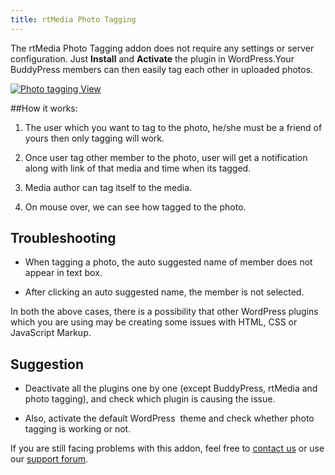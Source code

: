 ```yaml
---
title: rtMedia Photo Tagging
---
```


The rtMedia Photo Tagging addon does not require any settings or server configuration. Just **Install** and **Activate** the plugin in WordPress.Your BuddyPress members can then easily tag each other in uploaded photos.

[![Photo tagging View](https://rtcamp.com/wp-content/uploads/2013/06/Selection_018-620x3141.png)](https://rtcamp.com/wp-content/uploads/2013/06/Selection_0181.png)

##How it works:

1. The user which you want to tag to the photo, he/she must be a friend of yours then only tagging will work. 

2. Once user tag other member to the photo, user will get a notification along with link of that media and time when its tagged. 

3. Media author can tag itself to the media. 

4. On mouse over, we can see how tagged to the photo. 


## Troubleshooting


	
  * When tagging a photo, the auto suggested name of member does not appear in text box.

	
  * After clicking an auto suggested name, the member is not selected.


In both the above cases, there is a possibility that other WordPress plugins which you are using may be creating some issues with HTML, CSS or JavaScript Markup.


## Suggestion

	
  * Deactivate all the plugins one by one (except BuddyPress, rtMedia and photo tagging), and check which plugin is causing the issue.

	
  * Also, activate the default WordPress  theme and check whether photo tagging is working or not.


If you are still facing problems with this addon, feel free to [contact us](https://rtcamp.com/contact/) or use our [support forum](https://rtcamp.com/groups/buddypress-media/forum/).
